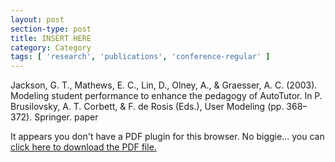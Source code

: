 ```yaml
---
layout: post
section-type: post
title: INSERT HERE
category: Category
tags: [ 'research', 'publications', 'conference-regular' ]
---
```

Jackson, G. T., Mathews, E. C., Lin, D., Olney, A., & Graesser, A. C. (2003). Modeling student performance to enhance the pedagogy of AutoTutor. In P. Brusilovsky, A. T. Corbett, & F. de Rosis (Eds.), User Modeling (pp. 368–372). Springer. paper

<object data="https://umdrive.memphis.edu/aolney/public/publications/INSERTHERE" type="application/pdf" width="100%" height="600px">
 
  <p>It appears you don't have a PDF plugin for this browser.
  No biggie... you can <a href="https://umdrive.memphis.edu/aolney/public/publications/INSERTHERE">click here to
  download the PDF file.</a></p>
  
</object>
